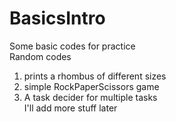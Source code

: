 # BasicsIntro  
Some basic codes for practice   
Random codes   
1. prints a rhombus of different sizes   
2. simple RockPaperScissors game   
3. A task decider for multiple tasks  
I'll add more stuff later   
